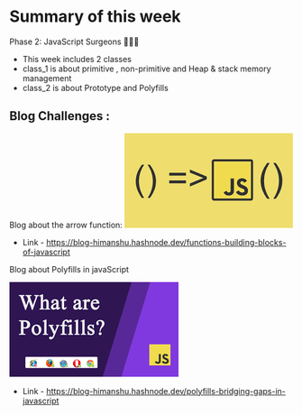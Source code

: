 # Summary of this week
Phase 2: JavaScript Surgeons 🧑🏻‍⚕️

- This week includes 2 classes
- class_1 is about primitive , non-primitive and Heap & stack memory management
- class_2 is about Prototype and Polyfills

## Blog Challenges :

Blog about the arrow function: 
<img src="./class-2/a62ffbc8-d518-43c3-984d-6be85a010fbc.webp">
- Link - https://blog-himanshu.hashnode.dev/functions-building-blocks-of-javascript

Blog about Polyfills in javaScript

<img src="./class-2//download (1).png">

- Link - https://blog-himanshu.hashnode.dev/polyfills-bridging-gaps-in-javascript